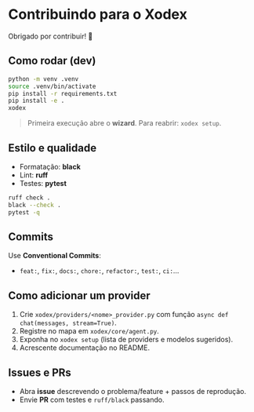# Contribuindo para o Xodex

Obrigado por contribuir! 💙

## Como rodar (dev)

```bash
python -m venv .venv
source .venv/bin/activate
pip install -r requirements.txt
pip install -e .
xodex
```

> Primeira execução abre o **wizard**. Para reabrir: `xodex setup`.

## Estilo e qualidade

* Formatação: **black**
* Lint: **ruff**
* Testes: **pytest**

```bash
ruff check .
black --check .
pytest -q
```

## Commits

Use **Conventional Commits**:

* `feat:`, `fix:`, `docs:`, `chore:`, `refactor:`, `test:`, `ci:`…

## Como adicionar um provider

1. Crie `xodex/providers/<nome>_provider.py` com função `async def chat(messages, stream=True)`.
2. Registre no mapa em `xodex/core/agent.py`.
3. Exponha no `xodex setup` (lista de providers e modelos sugeridos).
4. Acrescente documentação no README.

## Issues e PRs

* Abra **issue** descrevendo o problema/feature + passos de reprodução.
* Envie **PR** com testes e `ruff/black` passando.
